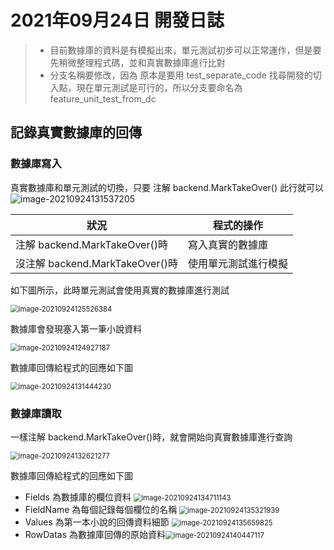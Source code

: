  # 2021年09月24日 開發日誌

> - 目前數據庫的資料是有模擬出來，單元測試初步可以正常運作，但是要先稍微整理程式碼，並和真實數據庫進行比對
> - 分支名稱要修改，因為 原本是要用 test_separate_code 找尋開發的切入點，現在單元測試是可行的，所以分支要命名為 feature_unit_test_from_dc

## 記錄真實數據庫的回傳

### 數據庫寫入

真實數據庫和單元測試的切換，只要 注解 backend.MarkTakeOver() 此行就可以![image-20210924131537205](../assets/panhongrainbow/image-20210924131537205.png)

| 狀況                            | 程式的操作           |
| ------------------------------- | -------------------- |
| 注解 backend.MarkTakeOver()時   | 寫入真實的數據庫     |
| 沒注解 backend.MarkTakeOver()時 | 使用單元測試進行模擬 |

如下圖所示，此時單元測試會使用真實的數據庫進行測試

<img src="../assets/panhongrainbow/image-20210924125526384.png" alt="image-20210924125526384" style="zoom:80%;" />

數據庫會發現塞入第一筆小說資料

<img src="../assets/panhongrainbow/image-20210924124927187.png" alt="image-20210924124927187" style="zoom:80%;" />

數據庫回傳給程式的回應如下圖

<img src="../assets/panhongrainbow/image-20210924131444230.png" alt="image-20210924131444230" style="zoom:80%;" /> 

### 數據庫讀取

一樣注解 backend.MarkTakeOver()時，就會開始向真實數據庫進行查詢

<img src="../assets/panhongrainbow/image-20210924132621277.png" alt="image-20210924132621277" style="zoom:80%;" /> 

數據庫回傳給程式的回應如下圖

- Fields 為數據庫的欄位資料 <img src="../assets/panhongrainbow/image-20210924134711143.png" alt="image-20210924134711143" style="zoom:80%;" />
- FieldName 為每個記錄每個欄位的名稱 <img src="../assets/panhongrainbow/image-20210924135321939.png" alt="image-20210924135321939" style="zoom:80%;" />
- Values 為第一本小說的回傳資料細節 <img src="../assets/panhongrainbow/image-20210924135659825.png" alt="image-20210924135659825" style="zoom:80%;" />
- RowDatas 為數據庫回傳的原始資料<img src="../assets/panhongrainbow/image-20210924140447117.png" alt="image-20210924140447117" style="zoom:80%;" /> 
